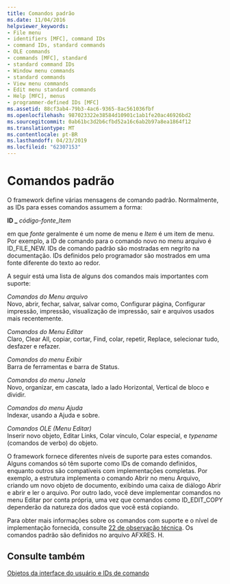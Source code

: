 ```yaml
---
title: Comandos padrão
ms.date: 11/04/2016
helpviewer_keywords:
- File menu
- identifiers [MFC], command IDs
- command IDs, standard commands
- OLE commands
- commands [MFC], standard
- standard command IDs
- Window menu commands
- standard commands
- View menu commands
- Edit menu standard commands
- Help [MFC], menus
- programmer-defined IDs [MFC]
ms.assetid: 88cf3ab4-79b3-4ac6-9365-8ac561036fbf
ms.openlocfilehash: 987023322e38584d10901c1ab1fe20ac46926bd2
ms.sourcegitcommit: 0ab61bc3d2b6cfbd52a16c6ab2b97a8ea1864f12
ms.translationtype: MT
ms.contentlocale: pt-BR
ms.lasthandoff: 04/23/2019
ms.locfileid: "62307153"
---
```

# <a name="standard-commands"></a>Comandos padrão

O framework define várias mensagens de comando padrão. Normalmente, as IDs para esses comandos assumem a forma:

**ID _** *código-fonte*_*Item*

em que *fonte* geralmente é um nome de menu e *Item* é um item de menu. Por exemplo, a ID de comando para o comando novo no menu arquivo é ID_FILE_NEW. IDs de comando padrão são mostradas em negrito na documentação. IDs definidos pelo programador são mostrados em uma fonte diferente do texto ao redor.

A seguir está uma lista de alguns dos comandos mais importantes com suporte:

*Comandos do Menu arquivo*<br/>
Novo, abrir, fechar, salvar, salvar como, Configurar página, Configurar impressão, impressão, visualização de impressão, sair e arquivos usados mais recentemente.

*Comandos do Menu Editar*<br/>
Claro, Clear All, copiar, cortar, Find, colar, repetir, Replace, selecionar tudo, desfazer e refazer.

*Comandos do menu Exibir*<br/>
Barra de ferramentas e barra de Status.

*Comandos do menu Janela*<br/>
Novo, organizar, em cascata, lado a lado Horizontal, Vertical de bloco e dividir.

*Comandos do menu Ajuda*<br/>
Indexar, usando a Ajuda e sobre.

*Comandos OLE (Menu Editar)*<br/>
Inserir novo objeto, Editar Links, Colar vínculo, Colar especial, e *typename* (comandos de verbo) do objeto.

O framework fornece diferentes níveis de suporte para estes comandos. Alguns comandos só têm suporte como IDs de comando definidos, enquanto outros são compatíveis com implementações completas. Por exemplo, a estrutura implementa o comando Abrir no menu Arquivo, criando um novo objeto de documento, exibindo uma caixa de diálogo Abrir e abrir e ler o arquivo. Por outro lado, você deve implementar comandos no menu Editar por conta própria, uma vez que comandos como ID_EDIT_COPY dependerão da natureza dos dados que você está copiando.

Para obter mais informações sobre os comandos com suporte e o nível de implementação fornecida, consulte [22 de observação técnica](../mfc/tn022-standard-commands-implementation.md). Os comandos padrão são definidos no arquivo AFXRES. H.

## <a name="see-also"></a>Consulte também

[Objetos da interface do usuário e IDs de comando](../mfc/user-interface-objects-and-command-ids.md)
